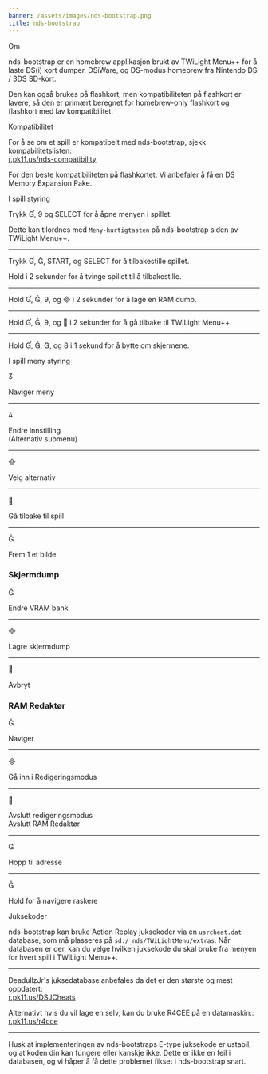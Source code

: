 ```yaml
---
banner: /assets/images/nds-bootstrap.png
title: nds-bootstrap
---
```


<div id="about" class="section-title">Om</div>
<div class="section-body">
    <p>
        nds-bootstrap er en homebrew applikasjon brukt av TWiLight Menu++ for å laste DS(i) kort dumper, DSiWare, og DS-modus homebrew fra Nintendo DSi / 3DS SD-kort.
    </p>
    <p>
        Den kan også brukes på flashkort, men kompatibiliteten på flashkort er lavere, så den er primært beregnet for homebrew-only flashkort og flashkort med lav kompatibilitet.
    </p>
</div>

<div id="compatibility" class="section-title">Kompatibilitet</div>
<div class="section-body">
    <p>
        For å se om et spill er kompatibelt med nds-bootstrap, sjekk kompabilitetslisten:<br><a href="https://r.pk11.us/nds-compatibility">r.pk11.us/nds-compatibility</a>
    </p>
    <p>
        For den beste kompatibiliteten på flashkortet. Vi anbefaler å få en DS Memory Expansion Pake.
    </p>
</div>

<div id="controls" class="section-title">I spill styring</div>
<div class="section-body">
    <p>
        Trykk &#xE004;, &#xE07A; og SELECT for å åpne menyen i spillet.
    </p>
    <p>
        Dette kan tilordnes med <code>Meny-hurtigtasten</code> på nds-bootstrap siden av TWiLight Menu++.
    </p>
    <hr>
    <p>
        Trykk &#xE004;, &#xE005;, START, og SELECT for å tilbakestille spillet.
    </p>
    <p>
        Hold i 2 sekunder for å tvinge spillet til å tilbakestille.
    </p>
    <hr>
    <p>
        Hold &#xE004;, &#xE005;, &#xE07A;, og &#xE000; i 2 sekunder for å lage en RAM dump.
    </p>
    <hr>
    <p>
        Hold &#xE004;, &#xE005;, &#xE07A;, og &#xE001; i 2 sekunder for å gå tilbake til TWiLight Menu++.
    </p>
    <hr>
    <p>
        Hold &#xE004;, &#xE005;, &#xE002;, og &#xE079; i 1 sekund for å bytte om skjermene.
    </p>
</div>

<div id="menu-controls" class="section-title">I spill meny styring</div>
<div class="section-body">
    <div class="button-action-group">
        <p class="button-action button">&#xE07D;</p>
        <p class="button-action-text">Naviger meny</p>
    </div>
    <hr>
    <div class="button-action-group">
        <p class="button-action button">&#xE07E;</p>
        <p class="button-action-text">Endre innstilling<br>(Alternativ submenu)</p>
    </div>
    <hr>
    <div class="button-action-group">
        <p class="button-action button">&#xE000;</p>
        <p class="button-action-text">Velg alternativ</p>
    </div>
    <hr>
    <div class="button-action-group">
        <p class="button-action button">&#xE001;</p>
        <p class="button-action-text">Gå tilbake til spill</p>
    </div>
    <hr>
    <div class="button-action-group">
        <p class="button-action button">&#xE005;</p>
        <p class="button-action-text">Frem 1 et bilde</p>
    </div>
    <h3>Skjermdump</h3>
    <div class="button-action-group">
        <p class="button-action button">&#xE006;</p>
        <p class="button-action-text">Endre VRAM bank</p>
    </div>
    <hr>
    <div class="button-action-group">
        <p class="button-action button">&#xE000;</p>
        <p class="button-action-text">Lagre skjermdump</p>
    </div>
    <hr>
    <div class="button-action-group">
        <p class="button-action button">&#xE001;</p>
        <p class="button-action-text">Avbryt</p>
    </div>
    <h3>RAM Redaktør</h3>
    <div class="button-action-group">
        <p class="button-action button">&#xE006;</p>
        <p class="button-action-text">Naviger</p>
    </div>
    <hr>
    <div class="button-action-group">
        <p class="button-action button">&#xE000;</p>
        <p class="button-action-text">Gå inn i Redigeringsmodus</p>
    </div>
    <hr>
    <div class="button-action-group">
        <p class="button-action button">&#xE001;</p>
        <p class="button-action-text">Avslutt redigeringsmodus<br>Avslutt RAM Redaktør</p>
    </div>
    <hr>
    <div class="button-action-group">
        <p class="button-action button">&#xE003;</p>
        <p class="button-action-text">Hopp til adresse</p>
    </div>
    <hr>
    <div class="button-action-group">
        <p class="button-action button">&#xE005;</p>
        <p class="button-action-text">Hold for å navigere raskere</p>
    </div>
</div>

<div id="cheats" class="section-title">Juksekoder</div>
<div class="section-body">
    <p>
        nds-bootstrap kan bruke Action Replay juksekoder via en <code>usrcheat.dat</code> database, som må plasseres på <code>sd:/_nds/TWiLightMenu/extras</code>. Når databasen er der, kan du velge hvilken juksekode du skal bruke fra menyen for hvert spill i TWiLight Menu++.
    </p>
    <hr>
    <p>
        DeadullzJr's juksedatabase anbefales da det er den største og mest oppdatert:<br><a href="https://r.pk11.us/DSJCheats">r.pk11.us/DSJCheats</a>
    </p>
    <p>
        Alternativt hvis du vil lage en selv, kan du bruke R4CEE på en datamaskin::<br><a href="https://r.pk11.us/r4cce">r.pk11.us/r4cce</a>
    </p>
    <hr>
    <p>
        Husk at implementeringen av nds-bootstraps E-type juksekode er ustabil, og at koden din kan fungere eller kanskje ikke. Dette er ikke en feil i databasen, og vi håper å få dette problemet fikset i nds-bootstrap snart.
    </p>
</div>
